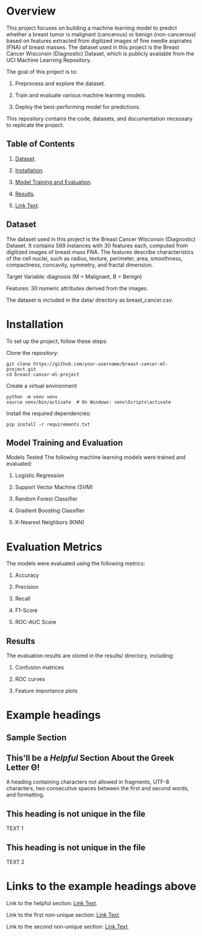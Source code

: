 # Overview
This project focuses on building a machine learning model to predict whether a breast tumor is malignant (cancerous) or benign (non-cancerous) based on features extracted from digitized images of fine needle aspirates (FNA) of breast masses. The dataset used in this project is the Breast Cancer Wisconsin (Diagnostic) Dataset, which is publicly available from the UCI Machine Learning Repository.

The goal of this project is to:

1. Preprocess and explore the dataset.

2. Train and evaluate various machine learning models.

3. Deploy the best-performing model for predictions.

This repository contains the code, datasets, and documentation necessary to replicate the project.


## Table of Contents
1. [Dataset](#Dataset).

2. [Installation](#Installation).

3. [Model Training and Evaluation](#Model-Training-and-Evaluation).

4. [Results](#Results).

5. [Link Text](#sample-section).


## Dataset
The dataset used in this project is the Breast Cancer Wisconsin (Diagnostic) Dataset. It contains 569 instances with 30 features each, computed from digitized images of breast mass FNA. The features describe characteristics of the cell nuclei, such as radius, texture, perimeter, area, smoothness, compactness, concavity, symmetry, and fractal dimension.

Target Variable: diagnosis (M = Malignant, B = Benign)

Features: 30 numeric attributes derived from the images.

The dataset is included in the data/ directory as breast_cancer.csv.



# Installation
To set up the project, follow these steps:

Clone the repository:
``` 
git clone https://github.com/your-username/breast-cancer-ml-project.git
cd breast-cancer-ml-project
```
Create a virtual environment
```
python -m venv venv
source venv/bin/activate  # On Windows: venv\Scripts\activate
```
Install the required dependencies:
```
pip install -r requirements.txt
```

## Model Training and Evaluation
Models Tested
The following machine learning models were trained and evaluated:

1. Logistic Regression

2. Support Vector Machine (SVM)

3. Random Forest Classifier

4. Gradient Boosting Classifier

5. K-Nearest Neighbors (KNN)

# Evaluation Metrics
The models were evaluated using the following metrics:

1. Accuracy

2. Precision

3. Recall

4. F1-Score

5. ROC-AUC Score

## Results
The evaluation results are stored in the results/ directory, including:

1. Confusion matrices

2. ROC curves

3. Feature importance plots



# Example headings

## Sample Section

## This'll be a _Helpful_ Section About the Greek Letter Θ!
A heading containing characters not allowed in fragments, UTF-8 characters, two consecutive spaces between the first and second words, and formatting.

## This heading is not unique in the file

TEXT 1

## This heading is not unique in the file

TEXT 2

# Links to the example headings above

Link to the helpful section: [Link Text](#thisll--be-a-helpful-section-about-the-greek-letter-Θ).

Link to the first non-unique section: [Link Text](#this-heading-is-not-unique-in-the-file).

Link to the second non-unique section: [Link Text](#this-heading-is-not-unique-in-the-file-1).


